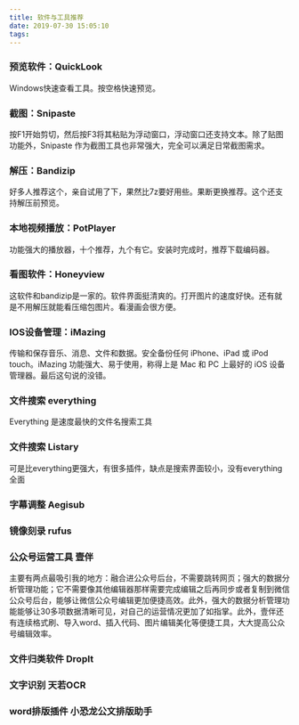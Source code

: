 ```yaml
---
title: 软件与工具推荐
date: 2019-07-30 15:05:10
tags: 
---
```


### 预览软件：QuickLook
Windows快速查看工具。按空格快速预览。

### 截图：Snipaste
按F1开始剪切，然后按F3将其粘贴为浮动窗口，浮动窗口还支持文本。除了贴图功能外，Snipaste 作为截图工具也非常强大，完全可以满足日常截图需求。

### 解压：Bandizip
好多人推荐这个，亲自试用了下，果然比7z要好用些。果断更换推荐。这个还支持解压前预览。

### 本地视频播放：PotPlayer 
功能强大的播放器，十个推荐，九个有它。安装时完成时，推荐下载编码器。

### 看图软件：Honeyview
这软件和bandizip是一家的。软件界面挺清爽的。打开图片的速度好快。还有就是不用解压就能看压缩包图片。看漫画会很方便。

### IOS设备管理：iMazing
传输和保存音乐、消息、文件和数据。安全备份任何 iPhone、iPad 或 iPod touch。iMazing 功能强大、易于使用，称得上是 Mac 和 PC 上最好的 iOS 设备管理器。最后这句说的没错。

### 文件搜索 everything
Everything 是速度最快的文件名搜索工具

### 文件搜索 Listary
可是比everything更强大，有很多插件，缺点是搜索界面较小，没有everything全面

### 字幕调整 Aegisub

### 镜像刻录 rufus

### 公众号运营工具 壹伴
主要有两点最吸引我的地方：融合进公众号后台，不需要跳转网页；强大的数据分析管理功能；它不需要像其他编辑器那样需要完成编辑之后再同步或者复制到微信公众号后台，能够让微信公众号编辑更加便捷高效。此外，强大的数据分析管理功能能够让30多项数据清晰可见，对自己的运营情况更加了如指掌。此外，壹伴还有连续格式刷、导入word、插入代码、图片编辑美化等便捷工具，大大提高公众号编辑效率。

### 文件归类软件 DropIt

### 文字识别 天若OCR

### word排版插件 小恐龙公文排版助手
